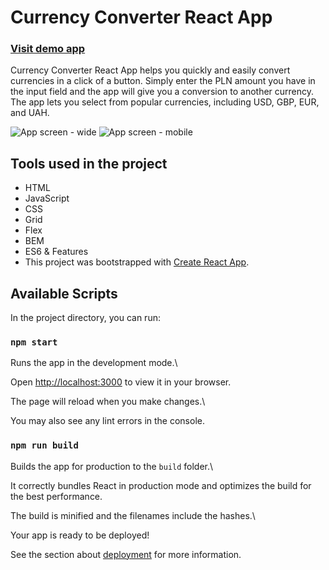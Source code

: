 # Currency Converter React App

### [Visit demo app](https://met3usz.github.io/currency-converter-react/)

Currency Converter React App helps you quickly and easily convert currencies in a click of a button. Simply enter the PLN amount you have in the input field and the app will give you a conversion to another currency. The app lets you select from popular currencies, including USD, GBP, EUR, and UAH.

![App screen - wide](https://i.imgur.com/zJY0P4o.png)
![App screen - mobile](https://i.imgur.com/2Kyeqmm.png)


## Tools used in the project

- HTML
- JavaScript
- CSS
- Grid
- Flex
- BEM
- ES6 & Features
- This project was bootstrapped with [Create React App](https://github.com/facebook/create-react-app).

## Available Scripts

In the project directory, you can run:

### `npm start`

Runs the app in the development mode.\

Open [http://localhost:3000](http://localhost:3000) to view it in your browser.

The page will reload when you make changes.\

You may also see any lint errors in the console.

### `npm run build`

Builds the app for production to the `build` folder.\

It correctly bundles React in production mode and optimizes the build for the best performance.

The build is minified and the filenames include the hashes.\

Your app is ready to be deployed!

See the section about [deployment](https://facebook.github.io/create-react-app/docs/deployment) for more information.
